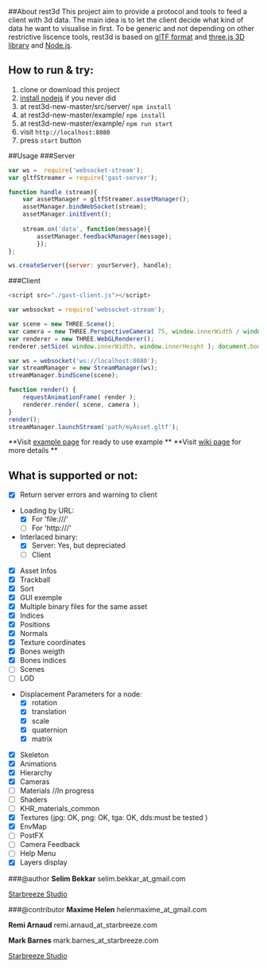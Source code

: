 
##About rest3d
This project aim to provide a protocol and tools to feed a client with 3d data. 
The main idea is to let the client decide what kind of data he want to visualise in first. 
To be generic and not depending on other restrictive liscence tools, rest3d is based on [glTF format](https://github.com/KhronosGroup/glTF) and [three.js 3D library](http://threejs.org) and [Node.js](https://nodejs.org).

## How to run & try:
1. clone or download this project
2. [install nodejs](https://docs.npmjs.com/getting-started/installing-node) if you never did
3. at rest3d-new-master/src/server/ `npm install`
4. at rest3d-new-master/example/ `npm install`
5. at rest3d-new-master/example/ `npm run start`
6. visit `http://localhost:8080`
7. press `start` button

##Usage
###Server
```javascript
var ws =  require('websocket-stream');
var gltfStreamer = require('gast-server');

function handle (stream){
    var assetManager = gltfStreamer.assetManager();
    assetManager.bindWebSocket(stream);
    assetManager.initEvent();
	
    stream.on('data', function(message){
        assetManager.feedbackManager(message); 
        });
};

ws.createServer({server: yourServer}, handle);
```

###Client
```javascript
<script src="./gast-client.js"></script> 

var websocket = require('websocket-stream');

var scene = new THREE.Scene();
var camera = new THREE.PerspectiveCamera( 75, window.innerWidth / window.innerHeight, 0.1, 1000 );
var renderer = new THREE.WebGLRenderer();
renderer.setSize( window.innerWidth, window.innerHeight ); document.body.appendChild( renderer.domElement );

var ws = websocket('ws://localhost:8080');
var streamManager = new StreamManager(ws);
streamManager.bindScene(scene);

function render() { 
    requestAnimationFrame( render );
    renderer.render( scene, camera ); 
}
render();
streamManager.launchStream('path/myAsset.gltf');

```
**Visit [example page](https://github.com/fl4re/rest3d-new/tree/master/example) for ready to use example **
**Visit [wiki page](https://github.com/fl4re/rest3d-new/wiki) for more details **

## What is supported or not:
- [x] Return server errors and warning to client
- Loading by URL: 
	- [x] For 'file:///'
	- [ ] For 'http:///'
- Interlaced binary: 
	- [x] Server: Yes, but depreciated
	- [ ] Client
- [x] Asset Infos
- [x] Trackball
- [x] Sort
- [x] GUI exemple
- [x] Multiple binary files for the same asset
- [x] Indices
- [x] Positions
- [x] Normals
- [x] Texture coordinates
- [x] Bones weigth
- [x] Bones indices
- [ ] Scenes
- [ ] LOD
- Displacement Parameters for a node:
	- [x] rotation
	- [x] translation
	- [x] scale
	- [x] quaternion
	- [x] matrix
- [x] Skeleton
- [x] Animations
- [x] Hierarchy
- [x] Cameras 
- [ ] Materials //In progress
- [ ] Shaders
- [ ] KHR_materials_common
- [x] Textures (jpg: OK, png: OK, tga: OK, dds:must be tested )
- [x] EnvMap
- [ ] PostFX
- [ ] Camera Feedback
- [ ] Help Menu
- [x] Layers display

###@author
**Selim Bekkar** selim.bekkar_at_gmail.com

[Starbreeze Studio](http://www.starbreeze.com)

###@contributor
**Maxime Helen** helenmaxime_at_gmail.com

**Remi Arnaud** remi.arnaud_at_starbreeze.com

**Mark Barnes** mark.barnes_at_starbreeze.com

[Starbreeze Studio](http://www.starbreeze.com)
 	